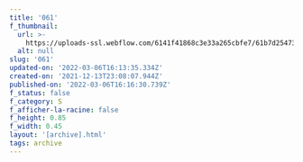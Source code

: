 ```yaml
---
title: '061'
f_thumbnail:
  url: >-
    https://uploads-ssl.webflow.com/6141f41868c3e33a265cbfe7/61b7d25473b8c0327329ffa4_061.jpg
  alt: null
slug: '061'
updated-on: '2022-03-06T16:13:35.334Z'
created-on: '2021-12-13T23:08:07.944Z'
published-on: '2022-03-06T16:16:30.739Z'
f_status: false
f_category: S
f_afficher-la-racine: false
f_height: 0.85
f_width: 0.45
layout: '[archive].html'
tags: archive
---
```



